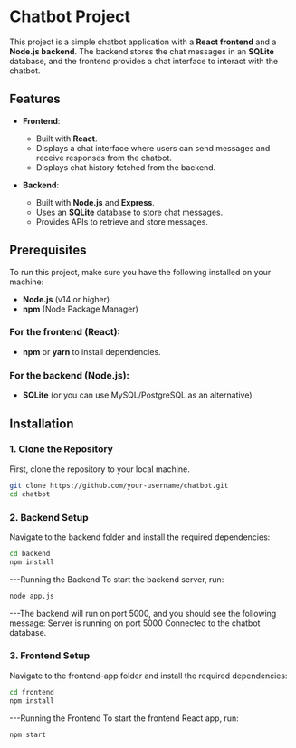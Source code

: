 # Chatbot Project

This project is a simple chatbot application with a **React frontend** and a **Node.js backend**. The backend stores the chat messages in an **SQLite** database, and the frontend provides a chat interface to interact with the chatbot.

## Features

- **Frontend**:
  - Built with **React**.
  - Displays a chat interface where users can send messages and receive responses from the chatbot.
  - Displays chat history fetched from the backend.
  
- **Backend**:
  - Built with **Node.js** and **Express**.
  - Uses an **SQLite** database to store chat messages.
  - Provides APIs to retrieve and store messages.

## Prerequisites

To run this project, make sure you have the following installed on your machine:

- **Node.js** (v14 or higher)
- **npm** (Node Package Manager)

### For the frontend (React):
- **npm** or **yarn** to install dependencies.

### For the backend (Node.js):
- **SQLite** (or you can use MySQL/PostgreSQL as an alternative)

## Installation

### 1. **Clone the Repository**

First, clone the repository to your local machine.

```bash
git clone https://github.com/your-username/chatbot.git
cd chatbot
```

### 2. **Backend Setup**
Navigate to the backend folder and install the required dependencies:

```bash
cd backend
npm install
```
---Running the Backend
To start the backend server, run:

```bash
node app.js
```
---The backend will run on port 5000, and you should see the following message:
Server is running on port 5000
Connected to the chatbot database.

### 3. **Frontend Setup**
Navigate to the frontend-app folder and install the required dependencies:

```bash
cd frontend
npm install
```

---Running the Frontend
To start the frontend React app, run:

```bash
npm start
```
